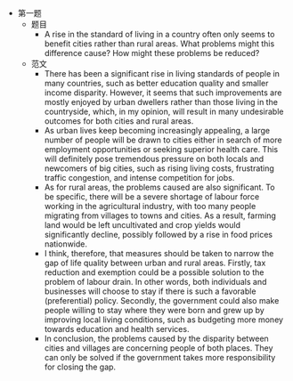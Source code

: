 - 第一题
	- 题目
		- A rise in the standard of living in a country often only seems to benefit cities rather than rural areas. What problems might this difference cause? How might these problems be reduced?
	- 范文
		- There has been a significant rise in living standards of people in many countries, such as better education quality and smaller income disparity. However, it seems that such improvements are mostly enjoyed by urban dwellers rather than those living in the countryside, which, in my opinion, will result in many undesirable outcomes for both cities and rural areas.
		-   As urban lives keep becoming increasingly appealing, a large number of people will be drawn to cities either in search of more employment opportunities or seeking superior health care. This will definitely pose tremendous pressure on both locals and newcomers of big cities, such as rising living costs, frustrating traffic congestion, and intense competition for jobs.
		-   As for rural areas, the problems caused are also significant. To be specific, there will be a severe shortage of labour force working in the agricultural industry, with too many people migrating from villages to towns and cities. As a result, farming land would be left uncultivated and crop yields would significantly decline, possibly followed by a rise in food prices nationwide.
		-   I think, therefore, that measures should be taken to narrow the gap of life quality between urban and rural areas. Firstly, tax reduction and exemption could be a possible solution to the problem of labour drain. In other words, both individuals and businesses will choose to stay if there is such a favorable (preferential) policy. Secondly, the government could also make people willing to stay where they were born and grew up by improving local living conditions, such as budgeting more money towards education and health services.
		-   In conclusion, the problems caused by the disparity between cities and villages are concerning people of both places. They can only be solved if the government takes more responsibility for closing the gap.